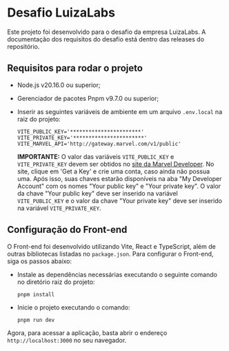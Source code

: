 # Desafio LuizaLabs

Este projeto foi desenvolvido para o desafio da empresa LuizaLabs. A documentação dos requisitos do desafio está dentro das releases do repositório.

## Requisitos para rodar o projeto

- Node.js v20.16.0 ou superior;
- Gerenciador de pacotes Pnpm v9.7.0 ou superior;
- Inserir as seguintes variáveis de ambiente em um arquivo `.env.local` na raiz do projeto:

  ```
  VITE_PUBLIC_KEY='***********************'
  VITE_PRIVATE_KEY='***********************'
  VITE_MARVEL_API='http://gateway.marvel.com/v1/public'
  ```

  **IMPORTANTE:** O valor das variáveis `VITE_PUBLIC_KEY` e `VITE_PRIVATE_KEY` devem ser obtidos no [site da Marvel Developer](https://developer.marvel.com). No site, clique em 'Get a Key' e crie uma conta, caso ainda não possua uma. Após isso, suas chaves estarão disponíveis na aba "My Developer Account" com os nomes "Your public key" e "Your private key". O valor da chave "Your public key" deve ser inserido na variável `VITE_PUBLIC_KEY` e o valor da chave "Your private key" deve ser inserido na variável `VITE_PRIVATE_KEY`.

## Configuração do Front-end

O Front-end foi desenvolvido utilizando Vite, React e TypeScript, além de outras bibliotecas listadas no `package.json`. Para configurar o Front-end, siga os passos abaixo:

- Instale as dependências necessárias executando o seguinte comando no diretório raiz do projeto:

  ```
  pnpm install
  ```

- Inicie o projeto executando o comando:

  ```
  pnpm run dev
  ```

Agora, para acessar a aplicação, basta abrir o endereço `http://localhost:3000` no seu navegador.
